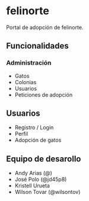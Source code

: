 # felinorte
Portal de adopción de felinorte. 

## Funcionalidades
### Administración
- Gatos
- Colonias
- Usuarios
- Peticiones de adopción

## Usuarios
- Registro / Login
- Perfil
- Adopción de gatos

## Equipo de desarollo
- Andy Arias (@)
- José Polo (@jd45p8)
- Kristell Urueta
- Wilson Tovar (@wilsontov)
